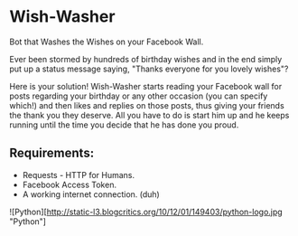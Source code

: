 Wish-Washer
===========

Bot that Washes the Wishes on your Facebook Wall.



Ever been stormed by hundreds of birthday wishes and in the end simply put up a status message saying, "Thanks everyone for you lovely wishes"?

Here is your solution! Wish-Washer starts reading your Facebook wall for posts regarding your birthday or any other occasion (you can specify which!) and then likes and replies on those posts, thus giving your friends the thank you they deserve. All you have to do is start him up and he keeps running until the time you decide that he has done you proud.


Requirements:
-------------

- Requests - HTTP for Humans.
- Facebook Access Token.
- A working internet connection. (duh)


![Python][http://static-l3.blogcritics.org/10/12/01/149403/python-logo.jpg "Python"]
